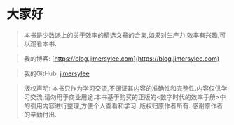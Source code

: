# 大家好

> 本书是少数派上的关于效率的精选文章的合集,如果对生产力,效率有兴趣,可以观看本书.
 
> 我的博客: [https://blog.jimersylee.com](https://blog.jimersylee.com)

> 我的GitHub: [jimersylee](https://github.com/jimersylee)

> 版权声明: 本书只作为学习交流,不保证其内容的准确性和完整性.内容仅供学习交流,请勿用于商业用途.本书基于购买的正版的<数字时代的效率手册>中的引用内容进行整理,方便个人查看和学习. 版权归原作者所有. 感谢原作者的辛勤付出.